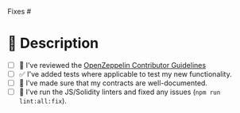 <!-- 0. 🎉 Thank you for submitting a PR! -->

<!-- 1. **Does this close any open issues?** If so, list them here. If not, remove the `Fixes #` line. -->

Fixes #

# 🚀 Description

<!-- 2. Describe the changes introduced in this pull request -->
<!--    Include any context necessary for understanding the PR's purpose. -->

<!-- 3. Before submitting, please review the following checklist: -->

- [ ] 📘 I've reviewed the [OpenZeppelin Contributor Guidelines](../blob/master/CONTRIBUTING.md)
- [ ] ✅ I've added tests where applicable to test my new functionality.
- [ ] 📖 I've made sure that my contracts are well-documented.
- [ ] 🎨 I've run the JS/Solidity linters and fixed any issues (`npm run lint:all:fix`).
